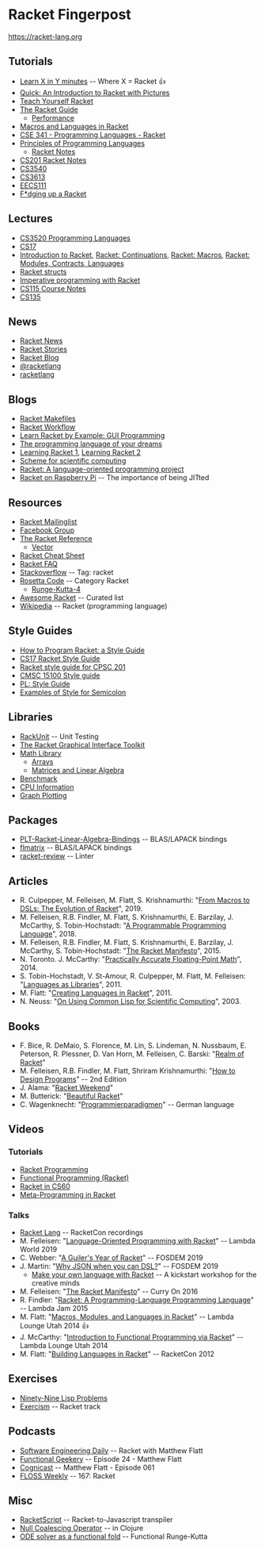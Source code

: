 # Racket Fingerpost

https://racket-lang.org

## Tutorials

* [Learn X in Y minutes](https://learnxinyminutes.com/docs/racket/) -- Where X = Racket :+1:
* [Quick: An Introduction to Racket with Pictures](https://docs.racket-lang.org/quick/)
* [Teach Yourself Racket](https://cs.uwaterloo.ca/~plragde/flaneries/TYR/)
* [The Racket Guide](https://docs.racket-lang.org/guide/index.html)
  * [Performance](https://docs.racket-lang.org/guide/performance.html)
* [Macros and Languages in Racket](https://rmculpepper.github.io/malr/index.html)
* [CSE 341 - Programming Languages - Racket](https://courses.cs.washington.edu/courses/cse341/12au/racket/basics.html)
* [Principles of Programming Languages](https://cs.wellesley.edu/~cs251/s20/)
  * [Racket Notes](https://cs.wellesley.edu/~cs251/f15/notes/racket.html)
* [CS201 Racket Notes](https://zoo.cs.yale.edu/classes/cs201/Fall_2019/lectures/racket.html)
* [CS3540](https://www.cs.uni.edu/~wallingf/teaching/cs3540/sessions/index.html)
* [CS3613](https://www.cs.unb.ca/~bremner/teaching/cs3613/tutorials/)
* [EECS111](https://slim.computer/eecs-111-ta-guide/meta/Introduction.html)
* [F*dging up a Racket](https://www.hashcollision.org/brainfudge/index.html)

## Lectures

* [CS3520 Programming Languages](https://my.eng.utah.edu/~cs3520/f18/schedule.html)
* [CS17](https://cs.brown.edu/courses/cs017/notes.html)
* [Introduction to Racket](https://www.it.uu.se/edu/course/homepage/avfunpro/ht13/lectures/Racket-1-Intro.pdf),
  [Racket: Continuations](https://www.it.uu.se/edu/course/homepage/avfunpro/ht13/lectures/Racket-2-Continuations.pdf),
  [Racket: Macros](https://www.it.uu.se/edu/course/homepage/avfunpro/ht13/lectures/Racket-3-Macros.pdf),
  [Racket: Modules, Contracts, Languages](https://www.it.uu.se/edu/course/homepage/avfunpro/ht13/lectures/Racket-4-Modules.pdf)
* [Racket structs](https://courses.cs.washington.edu/courses/cse413/14au/lectures/413fa14_grossman.pdf)
* [Imperative programming with Racket](https://staff.fmi.uvt.ro/~mircea.marin/lectures/FP/L-06.pdf)
* [CS115 Course Notes](https://www.student.cs.uwaterloo.ca/~cs115/coursenotes1/1199/)
* [CS135](https://www.student.cs.uwaterloo.ca/~cs135/cc/)

## News

* [Racket News](https://racket-news.com/)
* [Racket Stories](https://racket-stories.com/)
* [Racket Blog](https://blog.racket-lang.org/)
* [@racketlang](https://twitter.com/racketlang)
* [racketlang](https://www.facebook.com/racketlang)

## Blogs

* [Racket Makefiles](https://www.greghendershott.com/2017/04/racket-makefiles.html)
* [Racket Workflow](https://www.greghendershott.com/2014/11/racket-workflow.html)
* [Learn Racket by Example: GUI Programming](https://dev.to/goober99/learn-racket-by-example-gui-programming-3epm)
* [The programming language of your dreams](rilouw.eu/article/the-programming-language-of-your-dreams-part-1)
* [Learning Racket 1](https://artyom.me/learning-racket-1), [Learning Racket 2](https://artyom.me/learning-racket-2)
* [Scheme for scientific computing](http://fmnt.info/blog/20181029_scheme.html)
* [Racket: A language-oriented programming project](https://jaxenter.com/racket-language-oriented-programming-141805.html)
* [Racket on Raspberry Pi](https://danielkvasnicka.tumblr.com/post/54741297421/racket-on-raspberry-pi-the-importance-of-being/amp) -- The importance of being JITted

## Resources

* [Racket Mailinglist](https://groups.google.com/forum/#!forum/racket-users)
* [Facebook Group](https://www.facebook.com/groups/436305706723234)
* [The Racket Reference](https://docs.racket-lang.org/reference/index.html)
  * [Vector](https://docs.racket-lang.org/reference/vectors.html)
* [Racket Cheat Sheet](https://docs.racket-lang.org/racket-cheat/index.html)
* [Racket FAQ](https://www.cs.uni.edu/~wallingf/teaching/cs3540/resources/scheme-faq.html)
* [Stackoverflow](https://stackoverflow.com/questions/tagged/racket) -- Tag: racket
* [Rosetta Code](https://rosettacode.org/wiki/Category:Racket) -- Category Racket
  * [Runge-Kutta-4](https://rosettacode.org/wiki/Runge-Kutta_method#Racket)
* [Awesome Racket](https://github.com/avelino/awesome-racket) -- Curated list
* [Wikipedia](https://en.wikipedia.org/wiki/Racket_(programming_language)) -- Racket (programming language)

## Style Guides

* [How to Program Racket: a Style Guide](https://docs.racket-lang.org/style/index.html)
* [CS17 Racket Style Guide](https://cs.brown.edu/courses/cs017/content/docs/racket-style.pdf)
* [Racket style guide for CPSC 201](https://zoo.cs.yale.edu/classes/cs201/Fall_2019/Racket-style-guide.html)
* [CMSC 15100 Style guide](http://people.cs.uchicago.edu/~adamshaw/cmsc15100-2017/typed-racket-guide/style-guide.html)
* [PL: Style Guide](https://pl.barzilay.org/style-guide.html)
* [Examples of Style for Semicolon](http://www.lispworks.com/documentation/HyperSpec/Body/02_ddbe.htm)

## Libraries

* [RackUnit](https://docs.racket-lang.org/rackunit/) -- Unit Testing
* [The Racket Graphical Interface Toolkit](https://docs.racket-lang.org/gui/index.html)
* [Math Library](https://docs.racket-lang.org/math/index.html)
  * [Arrays](https://docs.racket-lang.org/math/array.html)
  * [Matrices and Linear Algebra](https://docs.racket-lang.org/math/matrices.html)
* [Benchmark](https://docs.racket-lang.org/benchmark/index.html)
* [CPU Information](https://docs.racket-lang.org/cpuinfo/index.html)
* [Graph Plotting](https://docs.racket-lang.org/plot/index.html)

## Packages

* [PLT-Racket-Linear-Algebra-Bindings](https://github.com/farr/PLT-Racket-Linear-Algebra-Bindings) -- BLAS/LAPACK bindings
* [flmatrix](https://github.com/soegaard/flmatrix) -- BLAS/LAPACK bindings
* [racket-review](https://github.com/Bogdanp/racket-review) -- Linter

## Articles

* R. Culpepper, M. Felleisen, M. Flatt, S. Krishnamurthi: "[From Macros to DSLs: The Evolution of Racket](https://doi.org/10.4230/LIPIcs.SNAPL.2019.5)", 2019.
* M. Felleisen, R.B. Findler, M. Flatt, S. Krishnamurthi, E. Barzilay, J. McCarthy, S. Tobin-Hochstadt: "[A Programmable Programming Language](https://doi.org/10.1145/3127323)", 2018.
* M. Felleisen, R.B. Findler, M. Flatt, S. Krishnamurthi, E. Barzilay, J. McCarthy, S. Tobin-Hochstadt: "[The Racket Manifesto](https://doi.org/10.4230/LIPIcs.SNAPL.2015.113)", 2015.
* N. Toronto. J. McCarthy: "[Practically Accurate Floating-Point Math](https://doi.org/10.1109/MCSE.2014.90)", 2014.
* S. Tobin-Hochstadt, V. St-Amour, R. Culpepper, M. Flatt, M. Felleisen: "[Languages as Libraries](https://doi.org/10.1145/1993498.1993514)", 2011.
* M. Flatt: "[Creating Languages in Racket](https://doi.org/10.1145/2063176.2063195)", 2011.
* N. Neuss: "[On Using Common Lisp for Scientific Computing](https://doi.org/10.1007/978-3-642-19014-8_11)", 2003.

## Books

* F. Bice, R. DeMaio, S. Florence, M. Lin, S. Lindeman, N. Nussbaum, E. Peterson, R. Plessner, D. Van Horn, M. Felleisen, C. Barski: "[Realm of Racket](https://www.realmofracket.com/)"
* M. Felleisen, R.B. Findler, M. Flatt, Shriram Krishnamurthi: "[How to Design Programs](https://htdp.org/2018-01-06/Book/index.html)" -- 2nd Edition
* J. Alama: "[Racket Weekend](https://gumroad.com/l/racketweekend)"
* M. Butterick: "[Beautiful Racket](https://beautifulracket.com/)"
* C. Wagenknecht: "[Programmierparadigmen](https://doi.org/10.1007/978-3-658-14134-9)" -- German language

## Videos

### Tutorials

* [Racket Programming](https://www.youtube.com/playlist?list=PLsWq88lFdQCfZtDRUQVuGGbnthiEIeQdf)
* [Functional Programming (Racket)](https://www.youtube.com/playlist?list=PLIRuSslToIDjbx6Q13syDihN7WJcqQF_k)
* [Racket in CS60](https://www.youtube.com/playlist?list=PLHqz-wcqDQIEThNEXViEb1iFh9vbOtUD_)
* [Meta-Programming in Racket](https://youtu.be/Duvf1_GAZHM)

### Talks

* [Racket Lang](https://www.youtube.com/user/racketlang/) -- RacketCon recordings
* M. Felleisen: "[Language-Oriented Programming with Racket](https://youtu.be/z8Pz4bJV3Tk)" -- Lambda World 2019
* C. Webber: "[A Guiler's Year of Racket](https://youtu.be/R-hy8xLlkHA)" -- FOSDEM 2019
* J. Martin: "[Why JSON when you can DSL?](https://youtu.be/0bqPYIuFvpo)" -- FOSDEM 2019
  * [Make your own language with Racket](https://youtu.be/fJvef31CuU0) -- A kickstart workshop for the creative minds
* M. Felleisen: "[The Racket Manifesto](https://youtu.be/-cLI3GHvLOM)" -- Curry On 2016
* R. Findler: "[Racket: A Programming-Language Programming Language](https://youtu.be/hFlIl0Zo234)" -- Lambda Jam 2015
* M. Flatt: "[Macros, Modules, and Languages in Racket](https://youtu.be/Z4qn9NFfb9s)" -- Lambda Lounge Utah 2014 :+1:
* J. McCarthy: "[Introduction to Functional Programming via Racket](https://youtu.be/K0TItrQNT8Q)" -- Lambda Lounge Utah 2014
* M. Flatt: "[Building Languages in Racket](https://youtu.be/y1rOWZkALto)" -- RacketCon 2012

## Exercises

* [Ninety-Nine Lisp Problems](https://www.ic.unicamp.br/~meidanis/courses/mc336/2006s2/funcional/L-99_Ninety-Nine_Lisp_Problems.html)
* [Exercism](https://exercism.io/tracks/racket) -- Racket track

## Podcasts

* [Software Engineering Daily](https://softwareengineeringdaily.com/2015/11/04/racket-with-matthew-flatt/) -- Racket with Matthew Flatt
* [Functional Geekery](https://www.functionalgeekery.com/episode-24-matthew-flatt/) -- Episode 24 - Matthew Flatt
* [Cognicast](https://blog.cognitect.com/cognicast/061-matthew-flatt) --  Matthew Flatt - Episode 061
* [FLOSS Weekly](https://twit.tv/shows/floss-weekly/episodes/167) -- 167: Racket

## Misc

* [RacketScript](https://github.com/vishesh/racketscript) -- Racket-to-Javascript transpiler
* [Null Coalescing Operator](https://en.wikipedia.org/wiki/Null_coalescing_operator#Clojure) -- in Clojure
* [ODE solver as a functional fold](https://www.johndcook.com/blog/2016/06/02/ode-solver-as-a-functional-fold/) -- Functional Runge-Kutta
